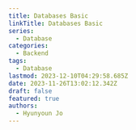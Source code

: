 ```yaml
---
title: Databases Basic
linkTitle: Databases Basic
series:
  - Database
categories:
  - Backend
tags:
  - Database
lastmod: 2023-12-10T04:29:58.685Z
date: 2023-11-26T13:02:12.342Z
draft: false
featured: true
authors:
  - Hyunyoun Jo
---
```

